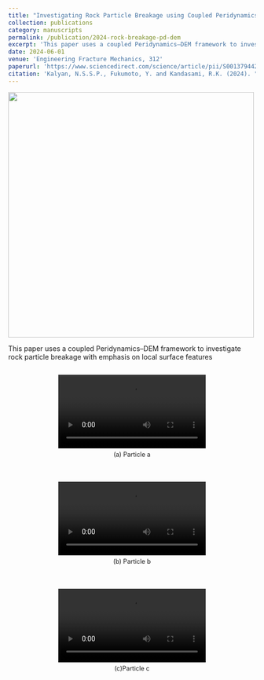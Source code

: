 ```yaml
---
title: "Investigating Rock Particle Breakage using Coupled Peridynamics-Discrete Element Method: Emphasis on Local Surface Features"
collection: publications
category: manuscripts
permalink: /publication/2024-rock-breakage-pd-dem
excerpt: 'This paper uses a coupled Peridynamics–DEM framework to investigate rock particle breakage with emphasis on local surface features.'
date: 2024-06-01
venue: 'Engineering Fracture Mechanics, 312'
paperurl: 'https://www.sciencedirect.com/science/article/pii/S0013794424007483'
citation: 'Kalyan, N.S.S.P., Fukumoto, Y. and Kandasami, R.K. (2024). "Investigating Rock Particle Breakage using Coupled Peridynamics-Discrete Element Method: Emphasis on Local Surface Features." <i>Engineering Fracture Mechanics</i>, 312.'
---
```


<img src="https://pkc137.github.io/sudo_template_website/images/paper_EFM.jpg" width="500">

This paper uses a coupled Peridynamics–DEM framework to investigate rock particle breakage with emphasis on local surface features

<div style="display: flex; flex-wrap: wrap; justify-content: center; gap: 20px;">
  <figure style="text-align: center;">
    <video width="300" controls>
      <source src="https://pkc137.github.io/sudo_template_website/images/particle_1.mp4" type="video/mp4">
      Your browser does not support the video tag.
    </video>
    <figcaption style="font-size: 0.9em; margin-top: 5px;">(a) Particle a</figcaption>
  </figure>

  <figure style="text-align: center;">
    <video width="300" controls>
      <source src="https://pkc137.github.io/sudo_template_website/images/particle_2.mp4" type="video/mp4">
      Your browser does not support the video tag.
    </video>
    <figcaption style="font-size: 0.9em; margin-top: 5px;">(b) Particle b</figcaption>
  </figure>

  <figure style="text-align: center;">
    <video width="300" controls>
      <source src="https://pkc137.github.io/sudo_template_website/images/particle_3.mp4" type="video/mp4">
      Your browser does not support the video tag.
    </video>
    <figcaption style="font-size: 0.9em; margin-top: 5px;">(c)Particle c</figcaption>
  </figure>
</div>
